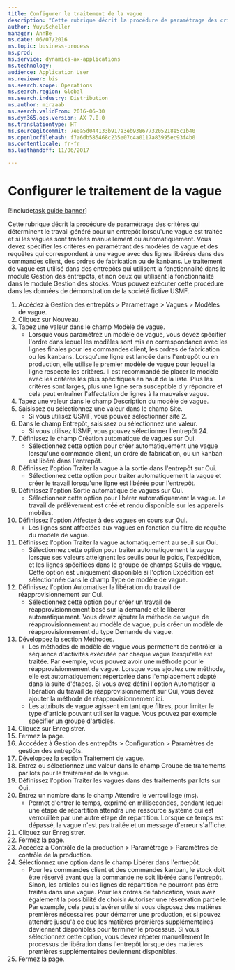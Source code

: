 ```yaml
--- 
title: Configurer le traitement de la vague
description: "Cette rubrique décrit la procédure de paramétrage des critères qui déterminent le travail généré pour un entrepôt lorsqu'une vague est traitée et si les vagues sont traitées manuellement ou automatiquement."
author: YuyuScheller
manager: AnnBe
ms.date: 06/07/2016
ms.topic: business-process
ms.prod: 
ms.service: dynamics-ax-applications
ms.technology: 
audience: Application User
ms.reviewer: bis
ms.search.scope: Operations
ms.search.region: Global
ms.search.industry: Distribution
ms.author: mirzaab
ms.search.validFrom: 2016-06-30
ms.dyn365.ops.version: AX 7.0.0
ms.translationtype: HT
ms.sourcegitcommit: 7e0a5d044133b917a3eb9386773205218e5c1b40
ms.openlocfilehash: f7a6db585468c235e07c4a0117a83995ec93f4b0
ms.contentlocale: fr-fr
ms.lasthandoff: 11/06/2017

---
```

# <a name="configure-wave-processing"></a>Configurer le traitement de la vague

[!include[task guide banner](../../includes/task-guide-banner.md)]

Cette rubrique décrit la procédure de paramétrage des critères qui déterminent le travail généré pour un entrepôt lorsqu'une vague est traitée et si les vagues sont traitées manuellement ou automatiquement. Vous devez spécifier les critères en paramétrant des modèles de vague et des requêtes qui correspondent à une vague avec des lignes libérées dans des commandes client, des ordres de fabrication ou de kanbans. Le traitement de vague est utilisé dans des entrepôts qui utilisent la fonctionnalité dans le module Gestion des entrepôts, et non ceux qui utilisent la fonctionnalité dans le module Gestion des stocks. Vous pouvez exécuter cette procédure dans les données de démonstration de la société fictive USMF.

1. Accédez à Gestion des entrepôts > Paramétrage > Vagues > Modèles de vague.
2. Cliquez sur Nouveau.
3. Tapez une valeur dans le champ Modèle de vague.
    * Lorsque vous paramétrez un modèle de vague, vous devez spécifier l'ordre dans lequel les modèles sont mis en correspondance avec les lignes finales pour les commandes client, les ordres de fabrication ou les kanbans. Lorsqu'une ligne est lancée dans l'entrepôt ou en production, elle utilise le premier modèle de vague pour lequel la ligne respecte les critères. Il est recommandé de placer le modèle avec les critères les plus spécifiques en haut de la liste. Plus les critères sont larges, plus une ligne sera susceptible d'y répondre et cela peut entraîner l'affectation de lignes à la mauvaise vague.  
4. Tapez une valeur dans le champ Description du modèle de vague.
5. Saisissez ou sélectionnez une valeur dans le champ Site.
    * Si vous utilisez USMF, vous pouvez sélectionner site 2.  
6. Dans le champ Entrepôt, saisissez ou sélectionnez une valeur.
    * Si vous utilisez USMF, vous pouvez sélectionner l'entrepôt 24.  
7. Définissez le champ Création automatique de vagues sur Oui.
    * Sélectionnez cette option pour créer automatiquement une vague lorsqu'une commande client, un ordre de fabrication, ou un kanban est libéré dans l'entrepôt.  
8. Définissez l'option Traiter la vague à la sortie dans l'entrepôt sur Oui. 
    * Sélectionnez cette option pour traiter automatiquement la vague et créer le travail lorsqu'une ligne est libérée pour l'entrepôt.  
9. Définissez l'option Sortie automatique de vagues sur Oui. 
    * Sélectionnez cette option pour libérer automatiquement la vague. Le travail de prélèvement est créé et rendu disponible sur les appareils mobiles.  
10. Définissez l'option Affecter à des vagues en cours sur Oui. 
    * Les lignes sont affectées aux vagues en fonction du filtre de requête du modèle de vague.  
11. Définissez l'option Traiter la vague automatiquement au seuil sur Oui. 
    * Sélectionnez cette option pour traiter automatiquement la vague lorsque ses valeurs atteignent les seuils pour le poids, l'expédition, et les lignes spécifiées dans le groupe de champs Seuils de vague. Cette option est uniquement disponible si l'option Expédition est sélectionnée dans le champ Type de modèle de vague.  
12. Définissez l'option Automatiser la libération du travail de réapprovisionnement sur Oui. 
    * Sélectionnez cette option pour créer un travail de réapprovisionnement basé sur la demande et le libérer automatiquement. Vous devez ajouter la méthode de vague de réapprovisionnement au modèle de vague, puis créer un modèle de réapprovisionnement du type Demande de vague.  
13. Développez la section Méthodes.
    * Les méthodes de modèle de vague vous permettent de contrôler la séquence d'activités exécutée par chaque vague lorsqu'elle est traitée. Par exemple, vous pouvez avoir une méthode pour le réapprovisionnement de vague. Lorsque vous ajoutez une méthode, elle est automatiquement répertoriée dans l'emplacement adapté dans la suite d'étapes. Si vous avez défini l'option Automatiser la libération du travail de réapprovisionnement sur Oui, vous devez ajouter la méthode de réapprovisionnement ici.  
    * Les attributs de vague agissent en tant que filtres, pour limiter le type d'article pouvant utiliser la vague. Vous pouvez par exemple spécifier un groupe d'articles.  
14. Cliquez sur Enregistrer.
15. Fermez la page.
16. Acccédez à Gestion des entrepôts > Configuration > Paramètres de gestion des entrepôts.
17. Développez la section Traitement de vague.
18. Entrez ou sélectionnez une valeur dans le champ Groupe de traitements par lots pour le traitement de la vague.
19. Définissez l'option Traiter les vagues dans des traitements par lots sur Oui.
20. Entrez un nombre dans le champ Attendre le verrouillage (ms).
    * Permet d'entrer le temps, exprimé en millisecondes, pendant lequel une étape de répartition attendra une ressource système qui est verrouillée par une autre étape de répartition. Lorsque ce temps est dépassé, la vague n'est pas traitée et un message d'erreur s'affiche.  
21. Cliquez sur Enregistrer.
22. Fermez la page.
23. Accédez à Contrôle de la production > Paramétrage > Paramètres de contrôle de la production.
24. Sélectionnez une option dans le champ Libérer dans l'entrepôt.
    * Pour les commandes client et des commandes kanban, le stock doit être réservé avant que la commande ne soit libérée dans l'entrepôt. Sinon, les articles ou les lignes de répartition ne pourront pas être traités dans une vague. Pour les ordres de fabrication, vous avez également la possibilité de choisir Autoriser une réservation partielle. Par exemple, cela peut s'avérer utile si vous disposez des matières premières nécessaires pour démarrer une production, et si pouvez attendre jusqu'à ce que les matières premières supplémentaires deviennent disponibles pour terminer le processus. Si vous sélectionnez cette option, vous devez répéter manuellement le processus de libération dans l'entrepôt lorsque des matières premières supplémentaires deviennent disponibles.  
25. Fermez la page.


